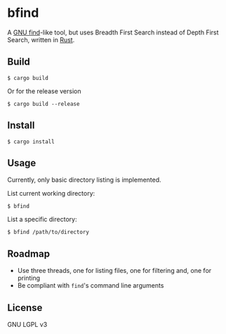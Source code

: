 # bfind
A [GNU find](https://www.gnu.org/software/findutils/)-like tool, but uses
Breadth First Search instead of Depth First Search, written in
[Rust](https://www.rust-lang.org/).

## Build

    $ cargo build

Or for the release version

    $ cargo build --release

## Install

    $ cargo install

## Usage

Currently, only basic directory listing is implemented.

List current working directory:

    $ bfind

List a specific directory:

    $ bfind /path/to/directory

## Roadmap

- Use three threads, one for listing files, one for filtering and,
  one for printing
- Be compliant with `find`'s command line arguments

## License

GNU LGPL v3
